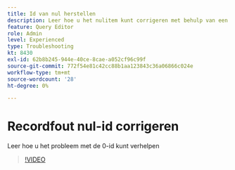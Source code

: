 ```yaml
---
title: Id van nul herstellen
description: Leer hoe u het nulitem kunt corrigeren met behulp van een invoegquery
feature: Query Editor
role: Admin
level: Experienced
type: Troubleshooting
kt: 8430
exl-id: 62b8b245-944e-40ce-8cae-a052cf96c99f
source-git-commit: 772f54e81c42cc88b1aa123843c36a06866c024e
workflow-type: tm+mt
source-wordcount: '28'
ht-degree: 0%

---
```


# Recordfout nul-id corrigeren

Leer hoe u het probleem met de 0-id kunt verhelpen

>[!VIDEO](https://video.tv.adobe.com/v/335987?quality=12)
